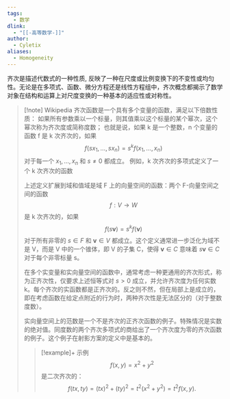 ```yaml
---
tags:
  - 数学
dlink:
  - "[[-高等数学-]]"
author:
  - Cyletix
aliases:
  - Homogeneity
---
```

齐次是描述代数式的一种性质, 反映了一种在尺度或比例变换下的不变性或均匀性。无论是在多项式、函数、微分方程还是线性方程组中，齐次概念都揭示了数学对象在结构和运算上对尺度变换的一种基本的适应性或对称性。

>[!note] Wikipedia
> 齐次函数是一个具有多个变量的函数，满足以下倍数性质：
> 如果所有参数乘以一个标量，则其值乘以这个标量的某个幂次，这个幂次称为齐次度或简称度数；
> 也就是说，如果 k 是一个整数，n 个变量的函数 f 是 k 次齐次的，如果
> $$f(sx_{1},\ldots, sx_{n}) = s^{k}f(x_{1},\ldots, x_{n})$$
> 对于每一个 $x_{1},\ldots, x_{n}$ 和 $s \neq 0$ 都成立。
> 例如，k 次齐次的多项式定义了一个 k 次齐次的函数
> 
> 上述定义扩展到域和值域是域 F 上的向量空间的函数：两个 F-向量空间之间的函数
> $$f : V \to W$$
> 是 k 次齐次的，如果
> $$f(s\mathbf{v}) = s^{k}f(\mathbf{v})$$
> 对于所有非零的 $s \in F$ 和 $\mathbf{v} \in V$ 都成立。这个定义通常进一步泛化为域不是 V，而是 V 中的一个锥体，即 V 的子集 C，使得 $\mathbf{v} \in C$ 意味着 $s\mathbf{v} \in C$ 对于每个非零标量 s。
> 
> 在多个实变量和实向量空间的函数中，通常考虑一种更通用的齐次形式，称为正齐次性，仅要求上述恒等式对 $s > 0$ 成立，并允许齐次度为任何实数 k。每个齐次的实函数都是正齐次的。反之则不然，但在局部上是成立的，即在考虑函数在给定点附近的行为时，两种齐次性是无法区分的（对于整数度数）。
> 
> 实向量空间上的范数是一个不是齐次的正齐次函数的例子。特殊情况是实数的绝对值。同度数的两个齐次多项式的商给出了一个齐次度为零的齐次函数的例子。这个例子在射影方案的定义中是基本的。
> 
> >[!example]+ 示例
> $$f(x, y) = x^{2} + y^{2}$$
> 是二次齐次的：
> $$f(tx, ty) = (tx)^{2} + (ty)^{2} = t^{2}(x^{2} + y^{2}) = t^{2}f(x, y).$$

